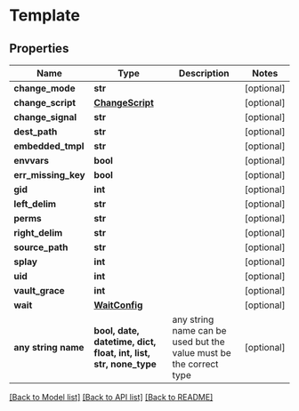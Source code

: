 # Template


## Properties
Name | Type | Description | Notes
------------ | ------------- | ------------- | -------------
**change_mode** | **str** |  | [optional] 
**change_script** | [**ChangeScript**](ChangeScript.md) |  | [optional] 
**change_signal** | **str** |  | [optional] 
**dest_path** | **str** |  | [optional] 
**embedded_tmpl** | **str** |  | [optional] 
**envvars** | **bool** |  | [optional] 
**err_missing_key** | **bool** |  | [optional] 
**gid** | **int** |  | [optional] 
**left_delim** | **str** |  | [optional] 
**perms** | **str** |  | [optional] 
**right_delim** | **str** |  | [optional] 
**source_path** | **str** |  | [optional] 
**splay** | **int** |  | [optional] 
**uid** | **int** |  | [optional] 
**vault_grace** | **int** |  | [optional] 
**wait** | [**WaitConfig**](WaitConfig.md) |  | [optional] 
**any string name** | **bool, date, datetime, dict, float, int, list, str, none_type** | any string name can be used but the value must be the correct type | [optional]

[[Back to Model list]](../README.md#documentation-for-models) [[Back to API list]](../README.md#documentation-for-api-endpoints) [[Back to README]](../README.md)


